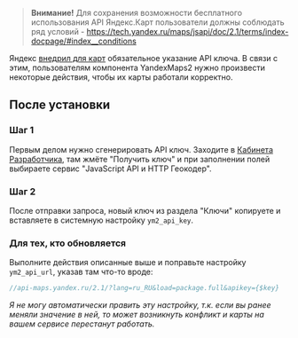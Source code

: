 > **Внимание!**
> Для сохранения возможности бесплатного использования API Яндекс.Карт пользователи должны соблюдать ряд условий - https://tech.yandex.ru/maps/jsapi/doc/2.1/terms/index-docpage/#index__conditions


Яндекс [внедрил для карт][1] обязательное указание API ключа. В связи с этим, пользователям компонента YandexMaps2 нужно произвести некоторые действия, чтобы их карты работали корректно.

## После установки

### Шаг 1

Первым делом нужно сгенерировать API ключ. Заходите в [Кабинета Разработчика][2], там жмёте "Получить ключ" и при заполнении полей выбираете сервис "JavaScript API и HTTP Геокодер".

### Шаг 2

После отправки запроса, новый ключ из раздела "Ключи" копируете и вставляете в системную настройку `ym2_api_key`.

### Для тех, кто обновляется

Выполните действия описанные выше и поправьте настройку `ym2_api_url`, указав там что-то вроде:

```php
//api-maps.yandex.ru/2.1/?lang=ru_RU&load=package.full&apikey={$key}
```

_Я не могу автоматически править эту настройку, т.к. если вы ранее меняли значение в ней, то может возникнуть конфликт и карты на вашем сервисе перестанут работать._

[1]: https://yandex.ru/blog/mapsapi/novye-pravila-dostupa-k-api-kart
[2]: https://developer.tech.yandex.ru
